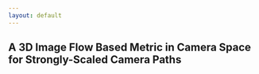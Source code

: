 ```yaml
---
layout: default
---
```


## A 3D Image Flow Based Metric in Camera Space for Strongly-Scaled Camera Paths
